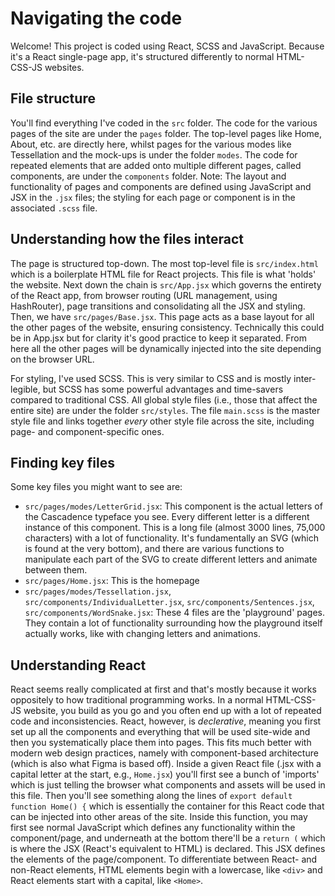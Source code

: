 # Navigating the code
Welcome! 
This project is coded using React, SCSS and JavaScript. Because it's a React single-page app, it's structured differently to normal HTML-CSS-JS websites. 

## File structure
You'll find everything I've coded in the `src` folder. 
The code for the various pages of the site are under the `pages` folder. The top-level pages like Home, About, etc. are directly here, whilst pages for the various modes like Tessellation and the mock-ups is under the folder `modes`. 
The code for repeated elements that are added onto multiple different pages, called components, are under the `components` folder. 
Note: The layout and functionality of pages and components are defined using JavaScript and JSX in the `.jsx` files; the styling for each page or component is in the associated `.scss` file. 

## Understanding how the files interact
The page is structured top-down. The most top-level file is `src/index.html` which is a boilerplate HTML file for React projects. This file is what 'holds' the website. 
Next down the chain is `src/App.jsx` which governs the entirety of the React app, from browser routing (URL management, using HashRouter), page transitions and consolidating all the JSX and styling. 
Then, we have `src/pages/Base.jsx`. This page acts as a base layout for all the other pages of the website, ensuring consistency. Technically this could be in App.jsx but for clarity it's good practice to keep it separated.
From here all the other pages will be dynamically injected into the site depending on the browser URL. 

For styling, I've used SCSS. This is very similar to CSS and is mostly inter-legible, but SCSS has some powerful advantages and time-savers compared to traditional CSS.
All global style files (i.e., those that affect the entire site) are under the folder `src/styles`. The file `main.scss` is the master style file and links together _every_ other style file across the site, including page- and component-specific ones. 

## Finding key files
Some key files you might want to see are:
* `src/pages/modes/LetterGrid.jsx`: This component is the actual letters of the Cascadence typeface you see. Every different letter is a different instance of this component. This is a long file (almost 3000 lines, 75,000 characters) with a lot of functionality. It's fundamentally an SVG (which is found at the very bottom), and there are various functions to manipulate each part of the SVG to create different letters and animate between them. 
* `src/pages/Home.jsx`: This is the homepage
* `src/pages/modes/Tessellation.jsx`, `src/components/IndividualLetter.jsx`, `src/components/Sentences.jsx`, `src/components/WordSnake.jsx`: These 4 files are the 'playground' pages. They contain a lot of functionality surrounding how the playground itself actually works, like with changing letters and animations. 

## Understanding React
React seems really complicated at first and that's mostly because it works oppositely to how traditional programming works. In a normal HTML-CSS-JS website, you build as you go and you often end up with a lot of repeated code and inconsistencies. 
React, however, is _declerative_, meaning you first set up all the components and everything that will be used site-wide and then you systematically place them into pages. This fits much better with modern web design practices, namely with component-based architecture (which is also what Figma is based off). 
Inside a given React file (.jsx with a capital letter at the start, e.g., `Home.jsx`) you'll first see a bunch of 'imports' which is just telling the browser what components and assets will be used in this file. Then you'll see something along the lines of `export default function Home() {` which is essentially the container for this React code that can be injected into other areas of the site.
Inside this function, you may first see normal JavaScript which defines any functionality within the component/page, and underneath at the bottom there'll be a `return (` which is where the JSX (React's equivalent to HTML) is declared. This JSX defines the elements of the page/component. To differentiate between React- and non-React elements, HTML elements begin with a lowercase, like `<div>` and React elements start with a capital, like `<Home>`. 
